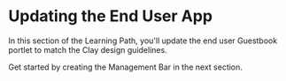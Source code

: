 # Updating the End User App [](id=updating-the-end-user-app)

In this section of the Learning Path, you'll update the end user Guestbook 
portlet to match the Clay design guidelines.

Get started by creating the Management Bar in the next section.
